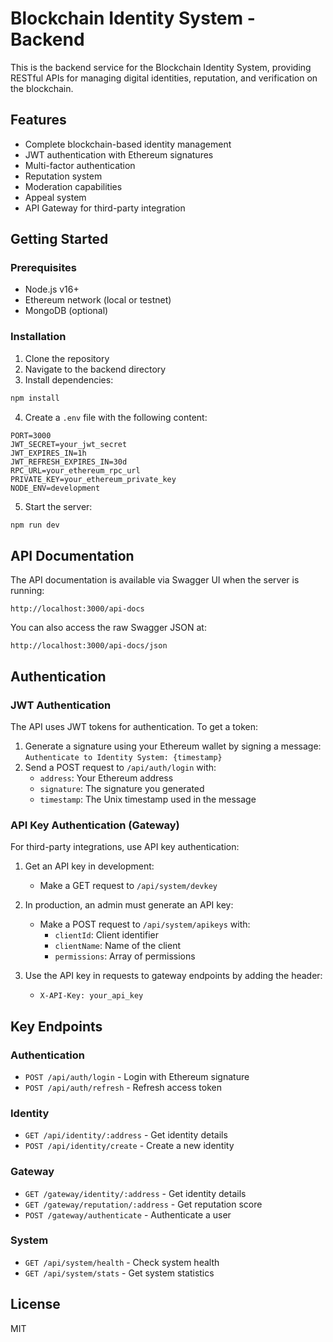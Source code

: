 # Blockchain Identity System - Backend

This is the backend service for the Blockchain Identity System, providing RESTful APIs for managing digital identities, reputation, and verification on the blockchain.

## Features

- Complete blockchain-based identity management
- JWT authentication with Ethereum signatures
- Multi-factor authentication
- Reputation system
- Moderation capabilities
- Appeal system
- API Gateway for third-party integration

## Getting Started

### Prerequisites

- Node.js v16+
- Ethereum network (local or testnet)
- MongoDB (optional)

### Installation

1. Clone the repository
2. Navigate to the backend directory
3. Install dependencies:

```bash
npm install
```

4. Create a `.env` file with the following content:

```
PORT=3000
JWT_SECRET=your_jwt_secret
JWT_EXPIRES_IN=1h
JWT_REFRESH_EXPIRES_IN=30d
RPC_URL=your_ethereum_rpc_url
PRIVATE_KEY=your_ethereum_private_key
NODE_ENV=development
```

5. Start the server:

```bash
npm run dev
```

## API Documentation

The API documentation is available via Swagger UI when the server is running:

```
http://localhost:3000/api-docs
```

You can also access the raw Swagger JSON at:

```
http://localhost:3000/api-docs/json
```

## Authentication

### JWT Authentication

The API uses JWT tokens for authentication. To get a token:

1. Generate a signature using your Ethereum wallet by signing a message: `Authenticate to Identity System: {timestamp}`
2. Send a POST request to `/api/auth/login` with:
   - `address`: Your Ethereum address
   - `signature`: The signature you generated
   - `timestamp`: The Unix timestamp used in the message

### API Key Authentication (Gateway)

For third-party integrations, use API key authentication:

1. Get an API key in development:
   - Make a GET request to `/api/system/devkey`

2. In production, an admin must generate an API key:
   - Make a POST request to `/api/system/apikeys` with:
     - `clientId`: Client identifier
     - `clientName`: Name of the client
     - `permissions`: Array of permissions

3. Use the API key in requests to gateway endpoints by adding the header:
   - `X-API-Key: your_api_key`

## Key Endpoints

### Authentication

- `POST /api/auth/login` - Login with Ethereum signature
- `POST /api/auth/refresh` - Refresh access token

### Identity

- `GET /api/identity/:address` - Get identity details
- `POST /api/identity/create` - Create a new identity

### Gateway

- `GET /gateway/identity/:address` - Get identity details
- `GET /gateway/reputation/:address` - Get reputation score
- `POST /gateway/authenticate` - Authenticate a user

### System

- `GET /api/system/health` - Check system health
- `GET /api/system/stats` - Get system statistics

## License

MIT